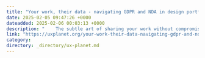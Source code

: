 ```yaml
---
title: "Your work, their data - navigating GDPR and NDA in design portfolios"
date: 2025-02-05 09:47:26 +0000
dateadded: 2025-02-06 00:03:13 +0000
description: "    The subtle art of sharing your work without compromising privacy  Continue reading on UX Planet »  "
link: "https://uxplanet.org/your-work-their-data-navigating-gdpr-and-nda-in-design-portfolios-40a21ea0b64d?source=rss----819cc2aaeee0---4"
category:
directory: _directory/ux-planet.md
---
```

